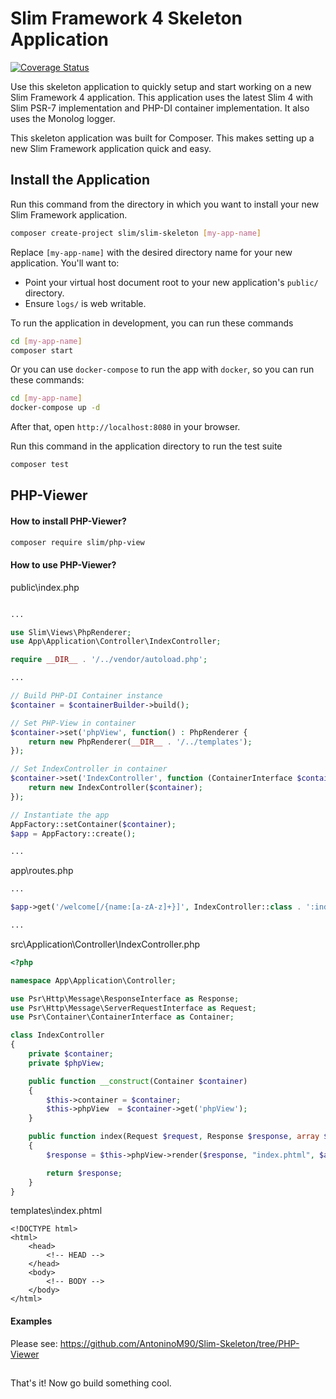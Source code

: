 # Slim Framework 4 Skeleton Application

[![Coverage Status](https://coveralls.io/repos/github/slimphp/Slim-Skeleton/badge.svg?branch=master)](https://coveralls.io/github/slimphp/Slim-Skeleton?branch=master)

Use this skeleton application to quickly setup and start working on a new Slim Framework 4 application. This application uses the latest Slim 4 with Slim PSR-7 implementation and PHP-DI container implementation. It also uses the Monolog logger.

This skeleton application was built for Composer. This makes setting up a new Slim Framework application quick and easy.

## Install the Application

Run this command from the directory in which you want to install your new Slim Framework application.

```bash
composer create-project slim/slim-skeleton [my-app-name]
```

Replace `[my-app-name]` with the desired directory name for your new application. You'll want to:

* Point your virtual host document root to your new application's `public/` directory.
* Ensure `logs/` is web writable.

To run the application in development, you can run these commands 

```bash
cd [my-app-name]
composer start
```

Or you can use `docker-compose` to run the app with `docker`, so you can run these commands:
```bash
cd [my-app-name]
docker-compose up -d
```
After that, open `http://localhost:8080` in your browser.

Run this command in the application directory to run the test suite

```bash
composer test
```

## PHP-Viewer

#### How to install PHP-Viewer?
```bash
composer require slim/php-view
```

#### How to use PHP-Viewer?

public\index.php
```php

...

use Slim\Views\PhpRenderer;
use App\Application\Controller\IndexController;

require __DIR__ . '/../vendor/autoload.php';

...

// Build PHP-DI Container instance
$container = $containerBuilder->build();

// Set PHP-View in container
$container->set('phpView', function() : PhpRenderer {
    return new PhpRenderer(__DIR__ . '/../templates');
});

// Set IndexController in container
$container->set('IndexController', function (ContainerInterface $container) : IndexController {
	return new IndexController($container); 
});

// Instantiate the app
AppFactory::setContainer($container);
$app = AppFactory::create();

...

```

app\routes.php
```php
...

$app->get('/welcome[/{name:[a-zA-z]+}]', IndexController::class . ':index');

...
```

src\Application\Controller\IndexController.php
```php
<?php

namespace App\Application\Controller;

use Psr\Http\Message\ResponseInterface as Response;
use Psr\Http\Message\ServerRequestInterface as Request;
use Psr\Container\ContainerInterface as Container;

class IndexController
{
    private $container;
    private $phpView;

    public function __construct(Container $container)
    {
        $this->container = $container;
        $this->phpView  = $container->get('phpView');
    }

    public function index(Request $request, Response $response, array $args) : Response
    {
        $response = $this->phpView->render($response, "index.phtml", $args);

        return $response;
    }
}
```

templates\index.phtml
```phtml
<!DOCTYPE html>
<html>
    <head>
        <!-- HEAD -->
    </head>
    <body>
        <!-- BODY -->
    </body>
</html>
```

#### Examples

Please see: https://github.com/AntoninoM90/Slim-Skeleton/tree/PHP-Viewer

##

That's it! Now go build something cool.
